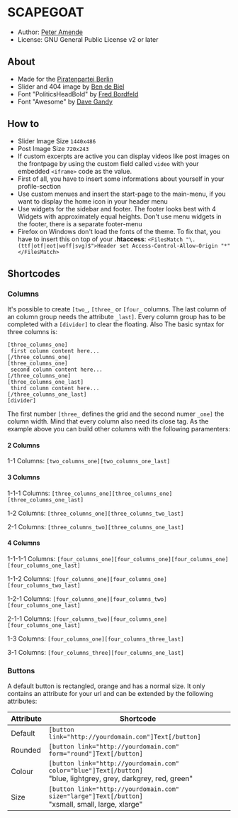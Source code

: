 # SCAPEGOAT

* Author: [Peter Amende](http://zutrinken.com/)
* License: GNU General Public License v2 or later

## About

* Made for the [Piratenpartei Berlin](http://berlin.piratenpartei.de/)
* Slider and 404 image by [Ben de Biel](http://www.bendebiel.com/)
* Font "PoliticsHeadBold" by [Fred Bordfeld](http://kaklotter.de/)
* Font "Awesome" by [Dave Gandy](http://fontawesome.io/)

## How to

* Slider Image Size ```1440x486```
* Post Image Size ```720x243```
* If custom excerpts are active you can display videos like post images on the frontpage by using the custom field called ```video``` with your embedded ```<iframe>``` code as the value.
* First of all, you have to insert some informations about yourself in your profile-section
* Use custom menues and insert the start-page to the main-menu, if you want to display the home icon in your header menu
* Use widgets for the sidebar and footer. The footer looks best with 4 Widgets with approximately equal heights. Don't use menu widgets in the footer, there is a separate footer-menu
* Firefox on Windows don't load the fonts of the theme. To fix that, you have to insert this on top of your **.htaccess**:
```<FilesMatch "\.(ttf|otf|eot|woff|svg)$">Header set Access-Control-Allow-Origin "*"</FilesMatch>```

## Shortcodes

### Columns

It's possible to create ````[two_````, ````[three_```` or ````[four_```` columns. The last column of an column group needs the attribute ````_last]````. Every column group has to be completed with a ````[divider]```` to clear the floating. Also The basic syntax for three columns is:

	[three_columns_one]
	 first column content here...
	[/three_columns_one]
	[three_columns_one]
	 second column content here...
	[/three_columns_one]
	[three_columns_one_last]
	 third column content here...
	[/three_columns_one_last]
	[divider]

The first number ````[three_```` defines the grid and the second numer ````_one]```` the column width. Mind that every column also need its close tag. As the example above you can build other columns with the following paramenters:

#### 2 Columns

1-1 Columns: ````[two_columns_one][two_columns_one_last]````

#### 3 Columns

1-1-1 Columns: ````[three_columns_one][three_columns_one][three_columns_one_last]````

1-2 Columns: ````[three_columns_one][three_columns_two_last]````

2-1 Columns: ````[three_columns_two][three_columns_one_last]````

#### 4 Columns

1-1-1-1 Columns: ````[four_columns_one][four_columns_one][four_columns_one][four_columns_one_last]````

1-1-2 Columns: ````[four_columns_one][four_columns_one][four_columns_two_last]````

1-2-1 Columns: ````[four_columns_one][four_columns_two][four_columns_one_last]````

2-1-1 Columns: ````[four_columns_two][four_columns_one][four_columns_one_last]````

1-3 Columns: ````[four_columns_one][four_columns_three_last]````

3-1 Columns: ````[four_columns_three][four_columns_one_last]````

### Buttons

A default button is rectangled, orange and has a normal size. It only contains an attribute for your url and can be extended by the following attributes:

| Attribute | Shortcode |
| --- | --- |
| Default | ````[button link="http://yourdomain.com"]Text[/button]```` |
| Rounded | ````[button link="http://yourdomain.com" form="round"]Text[/button]```` |
| Colour | ````[button link="http://yourdomain.com" color="blue"]Text[/button]````<br />"blue, lightgrey, grey, darkgrey, red, green" |
| Size | ````[button link="http://yourdomain.com" size="large"]Text[/button]````<br />"xsmall, small, large, xlarge" |
